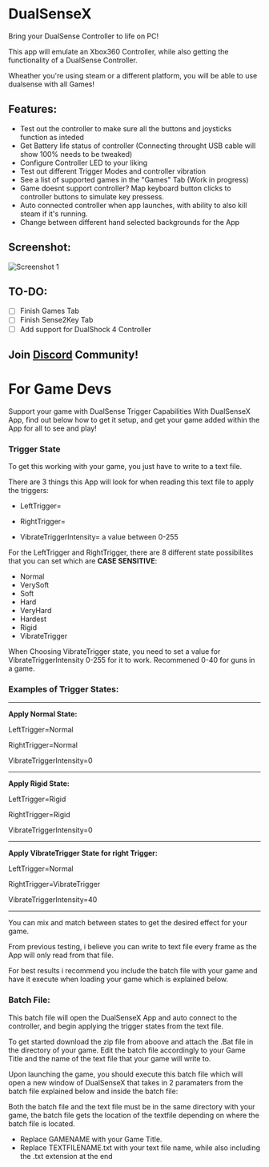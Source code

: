 # **DualSenseX**

Bring your DualSense Controller to life on PC!

This app will emulate an Xbox360 Controller, while also getting the functionality of a DualSense Controller.

Wheather you're using steam or a different platform, you will be able to use dualsense with all Games!

## **Features:**
- Test out the controller to make sure all the buttons and joysticks function as inteded
- Get Battery life status of controller (Connecting throught USB cable will show 100% needs to be tweaked)
- Configure Controller LED to your liking
- Test out different Trigger Modes and controller vibration
- See a list of supported games in the "Games" Tab (Work in progress)
- Game doesnt support controller? Map keyboard button clicks to controller buttons to simulate key pressess.
- Auto connected controller when app launches, with ability to also kill steam if it's running.
- Change between different hand selected backgrounds for the App

## **Screenshot:**
![Screenshot 1](https://user-images.githubusercontent.com/4289084/116958233-7fbe9880-ac5f-11eb-8d9e-b0b3435d172e.png)

## **TO-DO:**
- [ ] Finish Games Tab 
- [ ] Finish Sense2Key Tab  
- [ ] Add support for DualShock 4 Controller

## Join [**Discord**](https://discord.gg/deDkBZmcEQ) Community!

# **For Game Devs**

Support your game with DualSense Trigger Capabilities With DualSenseX App, find out below how to get it setup, and get your game added within the App for all to see and play!

### **Trigger State**
To get this working with your game, you just have to write to a text file.

There are 3 things this App will look for when reading this text file to apply the triggers:

- LeftTrigger=

- RightTrigger=

- VibrateTriggerIntensity= a value between 0-255

For the LeftTrigger and RightTrigger, there are 8 different state possibilites that you can set which are **CASE SENSITIVE**:

- Normal
- VerySoft
- Soft
- Hard
- VeryHard
- Hardest
- Rigid
- VibrateTrigger

When Choosing VibrateTrigger state, you need to set a value for VibrateTriggerIntensity 0-255 for it to work. Recommened 0-40 for guns in a game.

### **Examples of Trigger States:**
____
**Apply Normal State:**

LeftTrigger=Normal

RightTrigger=Normal

VibrateTriggerIntensity=0
___________________
**Apply Rigid State:**

LeftTrigger=Rigid

RightTrigger=Rigid

VibrateTriggerIntensity=0
___________________
**Apply VibrateTrigger State for right Trigger:**

LeftTrigger=Normal

RightTrigger=VibrateTrigger

VibrateTriggerIntensity=40
___________________
You can mix and match between states to get the desired effect for your game.

From previous testing, i believe you can write to text file every frame as the App will only read from that file.

For best results i recommend you include the batch file with your game and have it execute when loading your game which is explained below.

### **Batch File:**
This batch file will open the DualSenseX App and auto connect to the controller, and begin applying the trigger states from the text file.

To get started download the zip file from aboove and attach the .Bat file in the directory of your game.
Edit the batch file accordingly to your Game Title and the name of the text file that your game will write to.

Upon launching the game, you should execute this batch file which will open a new window
of DualSenseX that takes in 2 paramaters from the batch file explained below and inside the batch file:

Both the batch file and the text file must be in the same directory with your game, the batch file gets the location of the 
textfile depending on where the batch file is located.

- Replace GAMENAME with your Game Title.
- Replace TEXTFILENAME.txt with your text file name, while also including the .txt extension at the end


